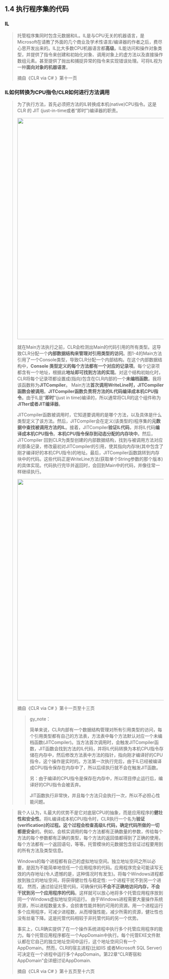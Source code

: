 <h2>1.4 执行程序集的代码</h2>

<h3>IL</h3>

> 托管程序集同时包含元数据和IL。IL是与CPU无关的机器语言，是Microsoft在请教了外面的几个商业及学术性语言/编译器的作者之后，费尽心思开发出来的。IL比大多数CPU机器语言都**高级**。IL能访问和操作对象类型，并提供了指令来创建和初始化对象、调用对象上的虚方法以及直接操作数组元素。甚至提供了抛出和捕捉异常的指令来实现错误处理。可将IL视为一种**面向对象的机器语言**。
>
> 摘自《CLR via C# 》第十一页



<h3>IL如何转换为CPU指令/CLR如何进行方法调用</h3>

> 为了执行方法，首先必须把方法的IL转换成本机(native)CPU指令。这是 CLR 的 JIT (just-in-time或者“即时”)编译器的职责。
>
> <img src="https://github.com/Chilldd/CLR_via_C_Sharp_Note/blob/main/IMG/1.4/be43483a314945f2bdde6c2d48594c02.png?raw=true =" width="700px" />
>
> 就在Main方法执行之前，CLR会检测出Main的代码引用的所有类型。这导致CLR分配一个**内部数据结构来管理对引用类型的访问**。图1-4的Main方法引用了一个Console类型，导致CLR分配一个内部结构。在这个内部数据结构中，**Console 类型定义的每个方法都有一个对应的记录项**。每个记录项都含有一个地址，根据此**地址即可找到方法的实现**。对这个结构初始化时，CLR将每个记录项都设置成(指向)包含在CLR内部的一个**未编档函数**。我将该函数称为**JITCompiler**。
> Main方法**首次调用WriteLine时，JITCompiler 函数会被调用**。**JITCompiler函数负责将方法的IL代码编译成本机CPU指令**。由于IL是“**即时**”(just in time)编译的，所以通常将CLR的这个组件称为**JITter或者JIT编译器**。
>
> JITCompiler函数被调用时，它知道要调用的是哪个方法，以及具体是什么类型定义了该方法。然后，JITCompiler会在定义(该类型的)程序集的**元数据中查找被调用方法的IL**。接着，JITCompiler**验证IL代码**，并将IL代码**编译成本机CPU指令**。**本机CPU指令保存到动态分配的内存块中**。然后，JITCompiler 回到CLR为类型创建的内部数据结构，找到与被调用方法对应的那条记录，修改最初对JITCompiler的引用，使其指向内存块(其中包含了刚才编译好的本机CPU指令)的地址。最后，JITCompiler函数跳转到内存块中的代码。这些代码正是WriteLine方法(获取单个String参数的那个版本)的具体实现。代码执行完毕并返回时，会回到Main中的代码，并像往常一样继续执行。
>
> <img src="https://github.com/Chilldd/CLR_via_C_Sharp_Note/blob/main/IMG/1.4/07ce396b5a314c64afb948075a5a6370.png?raw=true =" width="700px" />
>
> 摘自《CLR via C# 》第十一页至十三页
>
> > gy_note：
> >
> > 简单来说，CLR内部有一个数据结构管理对所有引用类型的访问，每个引用类型都有自己的方法表，方法表中每个方法默认对应一个未编档函数(JITCompiler)。当方法首次调用时，会触发JITCompiler函数，JIT函数会找到方法的IL代码，并将IL代码转换为本机CPU指令存储在内存中，然后修改方法表中方法的指针，指向刚才编译好的CPU指令，这个操作是实时的。方法第一次执行完后，由于IL已经被编译成CPU指令保存在内存中了，所以后续执行就不会在触发JIT函数。
> >
> > 另：由于编译的CPU指令是保存在内存中，所以项目停止运行后，编译好的CPU指令会被丢弃。
> >
> > JIT函数执行非常快，并且每个方法只会执行一次，所以不必担心性能问题。



> 我个人认为，IL最大的优势不是它对底层CPU的抽象，而是应用程序的**健壮性和安全性**。将IL编译成本机CPU指令时，CLR执行一个名为**验证(verification)**的过程。这个过程会检查高级IL代码，确定代码所做的一切都是**安全**的。例如，会核实调用的每个方法都有正确数量的参数，传给每个方法的每个参数都有正确的类型，每个方法的返回值都得到了正确的使用，每个方法都有一个返回语句，等等。托管模块的元数据包含验证过程要用到的所有方法及类型信息。
>
> Windows的每个进程都有自己的虚拟地址空间。独立地址空间之所以必要，是因为不能简单地信任一个应用程序的代码。应用程序完全可能读写无效的内存地址(令人遗憾的是，这种情况时有发生)。将每个Windows进程都放到独立的地址空间，将获得健壮性与稳定性: 一个进程干扰不到另一个进程。
> 然而，通过验证托管代码，可确保代码**不会不正确地访问内存，不会干扰到另一个应用程序的代码**。这样就可以放心地将多个托管应用程序放到同一个Windows虚拟地址空间运行。
> 由于Windows进程需要大量操作系统资源，所以进程数量太多，会损害性能并制约可用的资源。用一个进程运行多个应用程序，可减少进程数，从而增强性能，减少所需的资源，健壮性也没有丝毫下降。这是托管代码相较于非托管代码的另一个优势。
>
> 事实上，CLR确实提供了在一个操作系统进程中执行多个托管应用程序的能力。每个托管应用程序都在一个AppDomain中执行。每个托管EXE文件默认都在它自己的独立地址空间中运行，这个地址空间只有一个AppDomain。然而，CLR的宿主进程(比如IIS 或者Microsoft SQL Server)可决定在一个进程中运行多个AppDomain。第22章“CLR寄宿和AppDomain”会详细讨论AppDomain.
>
> 摘自《CLR via C# 》第十五页至十六页


